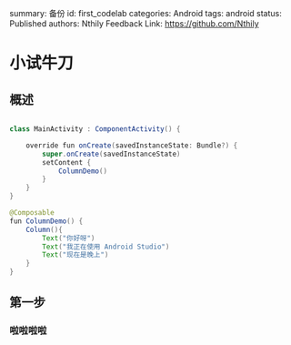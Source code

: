 summary: 备份
id: first_codelab
categories: Android
tags: android
status: Published
authors: Nthily
Feedback Link: https://github.com/Nthily

# 小试牛刀

## 概述
```java

class MainActivity : ComponentActivity() {

    override fun onCreate(savedInstanceState: Bundle?) {
        super.onCreate(savedInstanceState)
        setContent {
            ColumnDemo()
        }
    }
}

@Composable
fun ColumnDemo() {
    Column(){
        Text("你好呀")
        Text("我正在使用 Android Studio")
        Text("现在是晚上")
    }
}
```

## 第一步

### 啦啦啦啦
